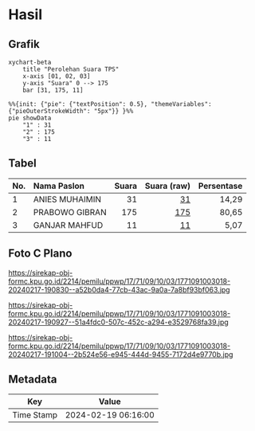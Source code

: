 # Hasil

## Grafik

```mermaid
xychart-beta
    title "Perolehan Suara TPS"
    x-axis [01, 02, 03]
    y-axis "Suara" 0 --> 175
    bar [31, 175, 11]
```

```mermaid
%%{init: {"pie": {"textPosition": 0.5}, "themeVariables": {"pieOuterStrokeWidth": "5px"}} }%%
pie showData
    "1" : 31
    "2" : 175
    "3" : 11
```

## Tabel

| No. | Nama Paslon    | Suara | Suara (raw) | Persentase |
|:--- |:-------------- | -----:| -----------:| ----------:|
| 1   | ANIES MUHAIMIN | 31    | [31][p-1]   | 14,29      |
| 2   | PRABOWO GIBRAN | 175   | [175][p-2]  | 80,65      |
| 3   | GANJAR MAHFUD  | 11    | [11][p-3]   | 5,07       |


[p-1]: https://github.com/gigit-pemilu/pemilu-2024-17-bengkulu/blob/main/pilpres/hitung-suara/sub/17-bengkulu/sub/71-kota-bengkulu/sub/09-singaran-pati/sub/1003-dusun-besar/sub/018-tps/sub/paslon-1.txt
[p-2]: https://github.com/gigit-pemilu/pemilu-2024-17-bengkulu/blob/main/pilpres/hitung-suara/sub/17-bengkulu/sub/71-kota-bengkulu/sub/09-singaran-pati/sub/1003-dusun-besar/sub/018-tps/sub/paslon-2.txt
[p-3]: https://github.com/gigit-pemilu/pemilu-2024-17-bengkulu/blob/main/pilpres/hitung-suara/sub/17-bengkulu/sub/71-kota-bengkulu/sub/09-singaran-pati/sub/1003-dusun-besar/sub/018-tps/sub/paslon-3.txt

## Foto C Plano

https://sirekap-obj-formc.kpu.go.id/2214/pemilu/ppwp/17/71/09/10/03/1771091003018-20240217-190830--a52b0da4-77cb-43ac-9a0a-7a8bf93bf063.jpg

https://sirekap-obj-formc.kpu.go.id/2214/pemilu/ppwp/17/71/09/10/03/1771091003018-20240217-190927--51a4fdc0-507c-452c-a294-e3529768fa39.jpg

https://sirekap-obj-formc.kpu.go.id/2214/pemilu/ppwp/17/71/09/10/03/1771091003018-20240217-191004--2b524e56-e945-444d-9455-7172d4e9770b.jpg


## Metadata

| Key        | Value               |
| ---------- | ------------------- |
| Time Stamp | 2024-02-19 06:16:00 |



